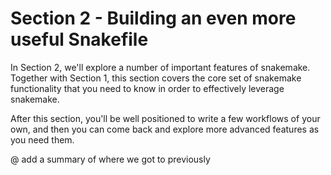 # Section 2 - Building an even more useful Snakefile

In Section 2, we'll explore a number of important features of
snakemake.  Together with Section 1, this section covers the core set
of snakemake functionality that you need to know in order to effectively
leverage snakemake.

After this section, you'll be well positioned to write a few workflows
of your own, and then you can come back and explore more advanced
features as you need them.

@ add a summary of where we got to previously
